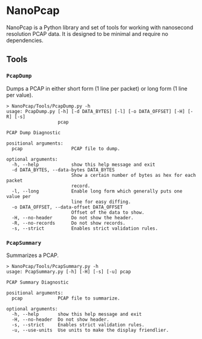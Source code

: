 
# NanoPcap
NanoPcap is a Python library and set of tools for working with nanosecond
resolution PCAP data. It is designed to be minimal and require no dependencies.

## Tools

### `PcapDump`
Dumps a PCAP in either short form (1 line per packet) or long form (1 line per
value).

	> NanoPcap/Tools/PcapDump.py -h
	usage: PcapDump.py [-h] [-d DATA_BYTES] [-l] [-o DATA_OFFSET] [-H] [-R] [-s]
	                   pcap

	PCAP Dump Diagnostic

	positional arguments:
	  pcap                  PCAP file to dump.

	optional arguments:
	  -h, --help            show this help message and exit
	  -d DATA_BYTES, --data-bytes DATA_BYTES
	                        Show a certain number of bytes as hex for each packet
	                        record.
	  -l, --long            Enable long form which generally puts one value per
	                        line for easy diffing.
	  -o DATA_OFFSET, --data-offset DATA_OFFSET
	                        Offset of the data to show.
	  -H, --no-header       Do not show the header.
	  -R, --no-records      Do not show records.
	  -s, --strict          Enables strict validation rules.

### `PcapSummary`
Summarizes a PCAP.

	> NanoPcap/Tools/PcapSummary.py -h
	usage: PcapSummary.py [-h] [-H] [-s] [-u] pcap

	PCAP Summary Diagnostic

	positional arguments:
	  pcap             PCAP file to summarize.

	optional arguments:
	  -h, --help       show this help message and exit
	  -H, --no-header  Do not show header.
	  -s, --strict     Enables strict validation rules.
	  -u, --use-units  Use units to make the display friendlier.

